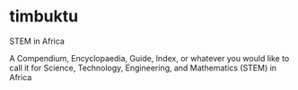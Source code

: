 # timbuktu
STEM in Africa

A Compendium, Encyclopaedia, Guide, Index, or whatever you would like to call it for Science, Technology, Engineering, and Mathematics (STEM) in Africa